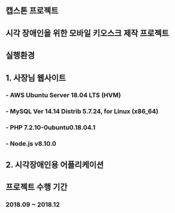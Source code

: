 ## **캡스톤 프로젝트** 
## 시각 장애인을 위한 모바일 키오스크 제작 프로젝트 

## **실행환경**

## 1. 사장님 웹사이트
### - AWS Ubuntu Server 18.04 LTS (HVM)
### - MySQL Ver 14.14 Distrib 5.7.24, for Linux (x86_64) 
### - PHP 7.2.10-0ubuntu0.18.04.1
### - Node.js v8.10.0

## 2. 시각장애인용 어플리케이션


## **프로젝트 수행 기간**
### 2018.09 ~ 2018.12
